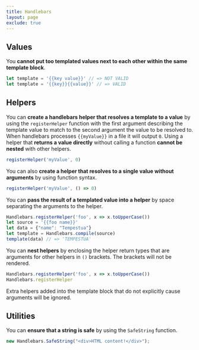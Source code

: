 ```yaml
---
title: Handlebars
layout: page
exclude: true
---
```


## Values

You **cannot put too templated values next to each other within the same template block**.
```js
let template = '{{key value}}' // => NOT VALID
let template = '{{key}}{{value}}' // => VALID
```

## Helpers

You can **create a handlebars helper that resolves a template to a value** by using the `registerHelper` function with the first argument describing the template value to match to the second argument the value to be resolved to. When handlebars processes `{{myValue}}` in a file it will output `0`. Using a helper that **returns a value directly** without calling a function **cannot be nested** with other helpers.
```js
registerHelper('myValue', 0)
```

You can also **create a helper that resolves to a single value without arguments** by using function syntax.
```js
registerHelper('myValue', () => 0)
```

You can **pass the result of a templated value into a helper** by space separating the arguments to the helper.
```js
Handlebars.registerHelper('foo', x => x.toUpperCase())
let source = '{{foo name}}'
let data = {"name": "Tempestua"}
let template = Handlebars.compile(source)
template(data) // => 'TEMPESTUA'
```

You can **nest helpers** by enclosing the helper return types that are arguments for other helpers in `()` brackets. The brackets will not be rendered.
```js
Handlebars.registerHelper('foo', x => x.toUpperCase())
Handlebars.registerHelper
```

Extra helpers added into the template block that do not explicitly cause arguments will be ignored.

## Utilities

You can **ensure that a string is safe** by using the `SafeString` function.
```js
new Handlebars.SafeString("<div>HTML content!</div>");
```
<!--stackedit_data:
eyJoaXN0b3J5IjpbMjEzOTk1Njg1MCwxODk4Mzg2NjAsMTE0OT
I4OTM4LC0zOTI0MzkyMjUsNjAwMzQ4NjkwLC0xODU5MzY2ODg2
XX0=
-->
